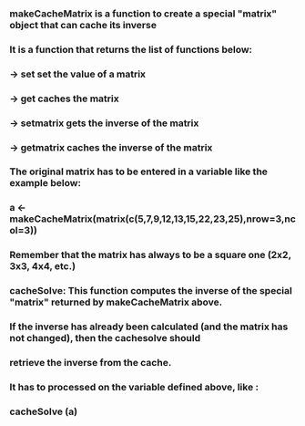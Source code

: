 ### makeCacheMatrix is a function to create a special "matrix" object that can cache its inverse
### It is a function that returns the list of functions below:
### ->  set            set the value of a matrix
### ->  get            caches the matrix
### ->  setmatrix      gets the inverse of the matrix
### ->  getmatrix      caches the inverse of the matrix
###
### The original matrix has to be entered in a variable like the example below:
###
###      a <- makeCacheMatrix(matrix(c(5,7,9,12,13,15,22,23,25),nrow=3,ncol=3))
###
### Remember that the matrix has always to be a square one (2x2, 3x3, 4x4, etc.)
###
###
### cacheSolve: This function computes the inverse of the special "matrix" returned by makeCacheMatrix above. 
### If the inverse has already been calculated (and the matrix has not changed), then the cachesolve should 
### retrieve the inverse from the cache.
###
### It has to processed on the variable defined above, like :
###
###     cacheSolve (a)
###
